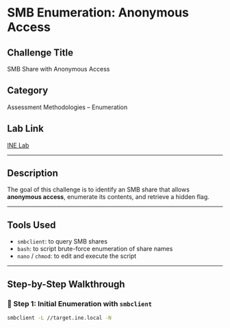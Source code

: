 # SMB Enumeration: Anonymous Access

## Challenge Title
SMB Share with Anonymous Access

## Category
Assessment Methodologies – Enumeration

## Lab Link
[INE Lab](https://my.ine.com/CyberSecurity/courses/d707f31c-913d-477e-951e-74503392e9ae/assessment-methodologies-enumeration/lab/24c50c27-185b-4541-a88f-e2a12811053e)

---

## Description

The goal of this challenge is to identify an SMB share that allows **anonymous access**, enumerate its contents, and retrieve a hidden flag.

---

## Tools Used

- `smbclient`: to query SMB shares
- `bash`: to script brute-force enumeration of share names
- `nano` / `chmod`: to edit and execute the script

---

## Step-by-Step Walkthrough

### 🔹 Step 1: Initial Enumeration with `smbclient`

```bash
smbclient -L //target.ine.local -N
